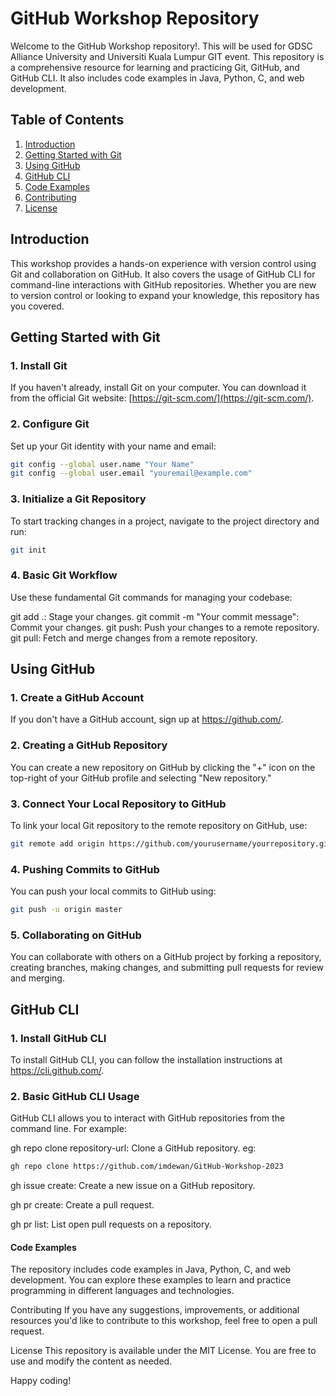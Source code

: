 # GitHub Workshop Repository

Welcome to the GitHub Workshop repository!. This will be used for GDSC Alliance University and Universiti Kuala Lumpur GIT event. This repository is a comprehensive resource for learning and practicing Git, GitHub, and GitHub CLI. It also includes code examples in Java, Python, C, and web development.

## Table of Contents

1. [Introduction](#introduction)
2. [Getting Started with Git](#getting-started-with-git)
3. [Using GitHub](#using-github)
4. [GitHub CLI](#github-cli)
5. [Code Examples](#code-examples)
6. [Contributing](#contributing)
7. [License](#license)

## Introduction

This workshop provides a hands-on experience with version control using Git and collaboration on GitHub. It also covers the usage of GitHub CLI for command-line interactions with GitHub repositories. Whether you are new to version control or looking to expand your knowledge, this repository has you covered.

## Getting Started with Git

### 1. Install Git

If you haven't already, install Git on your computer. You can download it from the official Git website: [https://git-scm.com/](https://git-scm.com/).

### 2. Configure Git

Set up your Git identity with your name and email:

```bash
git config --global user.name "Your Name"
git config --global user.email "youremail@example.com"
```
### 3. Initialize a Git Repository
To start tracking changes in a project, navigate to the project directory and run:

```bash
git init
```
### 4. Basic Git Workflow
Use these fundamental Git commands for managing your codebase:

git add .: Stage your changes.
git commit -m "Your commit message": Commit your changes.
git push: Push your changes to a remote repository.
git pull: Fetch and merge changes from a remote repository.

## Using GitHub
### 1. Create a GitHub Account
If you don't have a GitHub account, sign up at https://github.com/.

### 2. Creating a GitHub Repository
You can create a new repository on GitHub by clicking the "+" icon on the top-right of your GitHub profile and selecting "New repository."

### 3. Connect Your Local Repository to GitHub
To link your local Git repository to the remote repository on GitHub, use:

```bash
git remote add origin https://github.com/yourusername/yourrepository.git
```

### 4. Pushing Commits to GitHub
You can push your local commits to GitHub using:

```bash
git push -u origin master
```
### 5. Collaborating on GitHub
You can collaborate with others on a GitHub project by forking a repository, creating branches, making changes, and submitting pull requests for review and merging.

## GitHub CLI
### 1. Install GitHub CLI
To install GitHub CLI, you can follow the installation instructions at https://cli.github.com/.

### 2. Basic GitHub CLI Usage
GitHub CLI allows you to interact with GitHub repositories from the command line. For example:

gh repo clone repository-url: Clone a GitHub repository.
eg:
```bash
gh repo clone https://github.com/imdewan/GitHub-Workshop-2023
```
gh issue create: Create a new issue on a GitHub repository.

gh pr create: Create a pull request.

gh pr list: List open pull requests on a repository.

#### Code Examples
The repository includes code examples in Java, Python, C, and web development. You can explore these examples to learn and practice programming in different languages and technologies.

Contributing
If you have any suggestions, improvements, or additional resources you'd like to contribute to this workshop, feel free to open a pull request.

License
This repository is available under the MIT License. You are free to use and modify the content as needed.

Happy coding!



